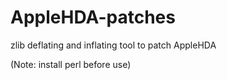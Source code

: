 # AppleHDA-patches
zlib deflating and inflating tool to patch AppleHDA 


(Note: install perl before use)
